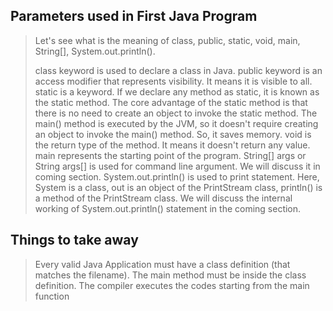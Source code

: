 ## Parameters used in First Java Program
>Let's see what is the meaning of class, public, static, void, main, String[], System.out.println().
>
>class keyword is used to declare a class in Java.
>public keyword is an access modifier that represents visibility. It means it is visible to all.
>static is a keyword. If we declare any method as static, it is known as the static method. The core advantage of the static method is that there is no need to create an object to invoke the static method. The main() method is executed by the JVM, so it doesn't require creating an object to invoke the main() method. So, it saves memory.
>void is the return type of the method. It means it doesn't return any value.
>main represents the starting point of the program.
>String[] args or String args[] is used for command line argument. We will discuss it in coming section.
>System.out.println() is used to print statement. Here, System is a class, out is an object of the PrintStream class, println() is a method of the PrintStream class. We will discuss the internal working of System.out.println() statement in the coming section.

## Things to take away
>Every valid Java Application must have a class definition (that matches the filename).
>The main method must be inside the class definition.
> The compiler executes the codes starting from the main function
